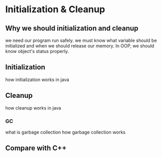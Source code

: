 # Initialization & Cleanup

## Why we should initialization and cleanup
we need our program run safely.
we must know what variable should be initialized and
when we should release our memory.
In OOP, we should know object's status properly.

## Initialization
how initialization works in java

## Cleanup
how cleanup works in java

### GC
what is garbage collection
how garbage collection works

## Compare with C++